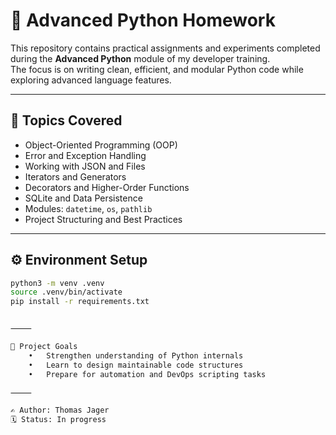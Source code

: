 # 🐍 Advanced Python Homework

This repository contains practical assignments and experiments completed during the **Advanced Python** module of my developer training.  
The focus is on writing clean, efficient, and modular Python code while exploring advanced language features.

---

## 📘 Topics Covered
- Object-Oriented Programming (OOP)
- Error and Exception Handling
- Working with JSON and Files
- Iterators and Generators
- Decorators and Higher-Order Functions
- SQLite and Data Persistence
- Modules: `datetime`, `os`, `pathlib`
- Project Structuring and Best Practices

---

## ⚙️ Environment Setup
```bash
python3 -m venv .venv
source .venv/bin/activate
pip install -r requirements.txt


⸻

🧩 Project Goals
	•	Strengthen understanding of Python internals
	•	Learn to design maintainable code structures
	•	Prepare for automation and DevOps scripting tasks

⸻

✍️ Author: Thomas Jager
🗓️ Status: In progress

